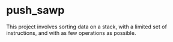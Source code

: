 # push_sawp
This project involves sorting data on a stack, with a limited set of instructions, and with as few operations as possible.
